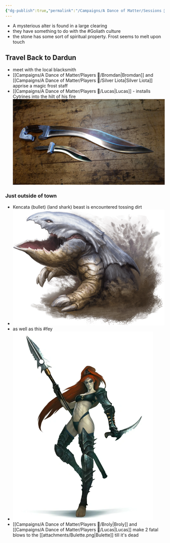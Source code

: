 ```yaml
---
{"dg-publish":true,"permalink":"/Campaigns/A Dance of Matter/Sessions 📝/Session 1021/"}
---
```



- A mysterious alter is found in a large clearing
- they have something to do with the #Goliath culture
- the stone has some sort of spiritual property. Frost seems to melt upon touch
## Travel Back to Dardun
- meet with the local blacksmith
- [[Campaigns/A Dance of Matter/Players 👤/Bromdan\|Bromdan]] and [[Campaigns/A Dance of Matter/Players 👤/Silver Liota\|Silver Liota]] apprise a magic frost staff
- [[Campaigns/A Dance of Matter/Players 👤/Lucas\|Lucas]] - installs Cytrines into the hilt of his fire ![attachments/falcata.jpg|falcata|200](/img/user/attachments/falcata.jpg)
### Just outside of town
- Kencata (bullet) (land shark) beast is encountered tossing dirt
- ![attachments/Bulette.png|Bulette|300](/img/user/attachments/Bulette.png)
- as well as this #fey 
- ![attachments/Wych_Leader.webp|Wych_Leader|300](/img/user/attachments/Wych_Leader.webp)
- [[Campaigns/A Dance of Matter/Players 👤/Broly\|Broly]] and [[Campaigns/A Dance of Matter/Players 👤/Lucas\|Lucas]] make 2 fatal blows to the [[attachments/Bulette.png|Bulette]] till it's dead